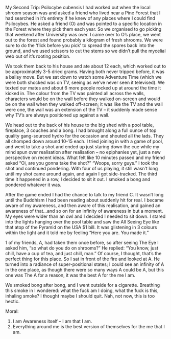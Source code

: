 My Second Trip: Psilocybe cubensis
I had worked out when the local shroom season was and asked a friend who lived near a Pine Forest that I had searched in it’s entirety if he knew of any places where I could find Psilocybes. He asked a friend (O) and was pointed to a specific location in the Forest where they pick them each year. So we organised to go picking that weekend after University was over. I came over to O’s place, we went out to the forest and found probably a kilogram of fresh shrooms. We were sure to do the ‘flick before you pick’ to spread the spores back into the ground, and we used scissors to cut the stems so we didn’t pull the mycelial web out of it’s rooting position.

We took them back to his house and ate about 12 each, which worked out to be approximately 3-5 dried grams. Having both never tripped before, it was a ballsy move. But we sat down to watch some Adventure Time (which we were both shocked was on TV, seeing as we’ve never seen it televised). We texted our mates and about 6 more people rocked up at around the time it kicked in. The colour from the TV was painted all across the walls, characters would be on the wall before they walked on-screen and would be on the wall when they walked off-screen; it was like the TV and the wall were one, the wall was an extension of the TV – it suddenly made sense why TV’s are always positioned up against a wall.

We head out to the back of his house to the big shed with a pool table, fireplace, 3 couches and a bong. I had brought along a full ounce of top quality gang-sourced hydro for the occasion and shouted all the lads. They all chomped down around 10-15 each. I tried joining in with a game of pool, and went to take a shot and ended up just staring down the cue while my mind spun over realisation after realisation – no epiphanies yet, just a new perspective on recent ideas. What felt like 10 minutes passed and my friend asked “Oi, are you gonna take the shot?” “Woops, sorry guys.” I took the shot and continued pondering. With four of us playing, it still wasn’t long until my shot came around again, and again I got side-tracked. The third time it happened in a row, I decided to sit it out. I smoked a bong and pondered whatever it was.

After the game ended I had the chance to talk to my friend C. It wasn’t long until the Buddhism I had been reading about suddenly hit for real. I became aware of my awareness, and then aware of this realisation, and gained an awareness of that…and so on for an infinity of awareness in but a moment. My eyes were wider than an owl and I decided I needed to sit down. I stared into the lights hanging over the pool table and saw the All Seeing Eye like that atop of the Pyramid on the USA $1 bill. It was glistening in 3 colours within the light and it told me by feeling “Here you are. You made it.”

1 of my friends, A, had taken them once before, so after seeing The Eye I asked him, “so what do you do on shrooms?” He replied: “You know, just chill, have a cup of tea, and just chill, man.” Of course, I thought, that’s the perfect thing for this place. So I sat in front of the fire and looked at A. He turned into a radiance of super-positional states; I could see an infinity of A in the one place, as though there were so many ways A could be A, but this one was The A for a reason, it was the best A for the me I am.

We smoked bong after bong, and I went outside for a cigarette. Breathing this smoke in I wondered: what the fuck am I doing, what the fuck is this, inhaling smoke? I thought maybe I should quit. Nah, not now, this is too hectic.

Moral:
1. I am Awareness itself – I am that I am.
2. Everything around me is the best version of themselves for the me that I am.